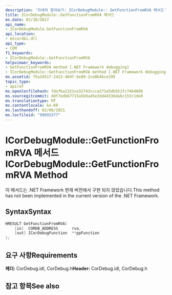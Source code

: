 ```yaml
---
description: '자세히 알아보기: ICorDebugModule:: GetFunctionFromRVA 메서드'
title: ICorDebugModule::GetFunctionFromRVA 메서드
ms.date: 03/30/2017
api_name:
- ICorDebugModule.GetFunctionFromRVA
api_location:
- mscordbi.dll
api_type:
- COM
f1_keywords:
- ICorDebugModule::GetFunctionFromRVA
helpviewer_keywords:
- GetFunctionFromRVA method [.NET Framework debugging]
- ICorDebugModule::GetFunctionFromRVA method [.NET Framework debugging]
ms.assetid: f5a34517-2422-484f-be89-2ce0b4bce195
topic_type:
- apiref
ms.openlocfilehash: fdafba1321ce32743ccca271e5db551fc746d886
ms.sourcegitcommit: ddf7edb67715a5b9a45e3dd44536dabc153c1de0
ms.translationtype: MT
ms.contentlocale: ko-KR
ms.lasthandoff: 02/06/2021
ms.locfileid: "99691577"
---
```

# <a name="icordebugmodulegetfunctionfromrva-method"></a><span data-ttu-id="aa1e9-103">ICorDebugModule::GetFunctionFromRVA 메서드</span><span class="sxs-lookup"><span data-stu-id="aa1e9-103">ICorDebugModule::GetFunctionFromRVA Method</span></span>

<span data-ttu-id="aa1e9-104">이 메서드는 .NET Framework 현재 버전에서 구현 되지 않았습니다.</span><span class="sxs-lookup"><span data-stu-id="aa1e9-104">This method has not been implemented in the current version of the .NET Framework.</span></span>  
  
## <a name="syntax"></a><span data-ttu-id="aa1e9-105">Syntax</span><span class="sxs-lookup"><span data-stu-id="aa1e9-105">Syntax</span></span>  
  
```cpp  
HRESULT GetFunctionFromRVA(  
    [in]  CORDB_ADDRESS      rva,  
    [out] ICorDebugFunction  **ppFunction  
);  
```  
  
## <a name="requirements"></a><span data-ttu-id="aa1e9-106">요구 사항</span><span class="sxs-lookup"><span data-stu-id="aa1e9-106">Requirements</span></span>  

 <span data-ttu-id="aa1e9-107">**헤더:** CorDebug.idl, CorDebug.h</span><span class="sxs-lookup"><span data-stu-id="aa1e9-107">**Header:** CorDebug.idl, CorDebug.h</span></span>  
  
## <a name="see-also"></a><span data-ttu-id="aa1e9-108">참고 항목</span><span class="sxs-lookup"><span data-stu-id="aa1e9-108">See also</span></span>
